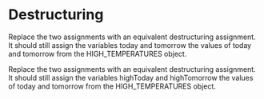 # Destructuring
Replace the two assignments with an equivalent destructuring assignment. It should still assign the variables today and tomorrow the values of today and tomorrow from the HIGH_TEMPERATURES object.

Replace the two assignments with an equivalent destructuring assignment. It should still assign the variables highToday and highTomorrow the values of today and tomorrow from the HIGH_TEMPERATURES object.

